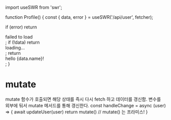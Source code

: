 import useSWR from 'swr';

function Profile() {
const { data, error } = useSWR('/api/user', fetcher);

if (error) return <div>failed to load</div>;
if (!data) return <div>loading...</div>;
return <div>hello {data.name}!</div>;
}

# mutate

mutate 함수가 호출되면 해당 상태를 즉시 다시 fetch 하고 데이터를 갱신함.
변수를 외부에 둬서 mutate 메서드를 통해 갱신한다.
const handleChange = async (user) => {
await updateUser(user)
return mutate() // mutate() 는 프라미스!
}
